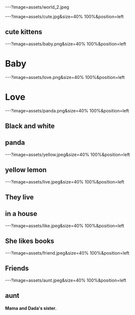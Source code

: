 ---?image=assets/world_2.jpeg

---?image=assets/cute.jpg&size=40% 100%&position=left

## cute kittens

---?image=assets/baby.png&size=40% 100%&position=left

# Baby

---?image=assets/love.png&size=40% 100%&position=left

# Love

---?image=assets/panda.png&size=40% 100%&position=left

## Black and white 
## panda

---?image=assets/yellow.jpeg&size=40% 100%&position=left

## yellow lemon

---?image=assets/live.jpeg&size=40% 100%&position=left

## They live
## in a house

---?image=assets/like.jpeg&size=40% 100%&position=left

## She likes books

---?image=assets/friend.jpeg&size=40% 100%&position=left

## Friends

---?image=assets/aunt.jpeg&size=40% 100%&position=left

## aunt

#### Mama and Dada's sister.


